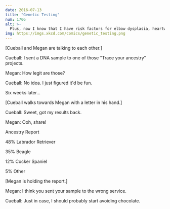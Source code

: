 ```yaml
---
date: 2016-07-13
title: "Genetic Testing"
num: 1706
alt: >-
  Plus, now I know that I have risk factors for elbow dysplasia, heartworm, parvo, and mange.
img: https://imgs.xkcd.com/comics/genetic_testing.png
---
```

[Cueball and Megan are talking to each other.]

Cueball: I sent a DNA sample to one of those "Trace your ancestry" projects.

Megan: How legit are those?

Cueball: No idea. I just figured it'd be fun.

Six weeks later...

[Cueball walks towards Megan with a letter in his hand.]

Cueball: Sweet, got my results back.

Megan: Ooh, share!

Ancestry Report

48% Labrador Retriever

35% Beagle

12% Cocker Spaniel

5% Other

[Megan is holding the report.]

Megan: I think you sent your sample to the wrong service.

Cueball: Just in case, I should probably start avoiding chocolate.